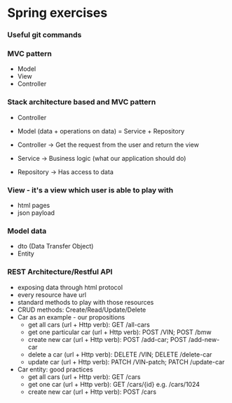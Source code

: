# Spring exercises

### Useful git commands

### MVC pattern
- Model
- View
- Controller

### Stack architecture based and MVC pattern
- Controller
- Model (data + operations on data) = Service + Repository

- Controller -> Get the request from the user and return the view
- Service -> Business logic (what our application should do)
- Repository -> Has access to data

### View - it's a view which user is able to play with
- html pages
- json payload

### Model data
- dto (Data Transfer Object)
- Entity

### REST Architecture/Restful API
- exposing data through html protocol
- every resource have url
- standard methods to play with those resources
- CRUD methods: Create/Read/Update/Delete
- Car as an example - our propositions
  - get all cars (url + Http verb): GET /all-cars
  - get one particular car (url + Http verb): POST /VIN; POST /bmw
  - create new car (url + Http verb): POST /add-car; POST /add-new-car
  - delete a car (url + Http verb): DELETE /VIN; DELETE /delete-car
  - update car (url + Http verb): PATCH /VIN-patch; PATCH /update-car
- Car entity: good practices
  - get all cars (url + Http verb): GET /cars
  - get one car (url + Http verb): GET /cars/{id} e.g. /cars/1024
  - create new car (url + Http verb): POST /cars

